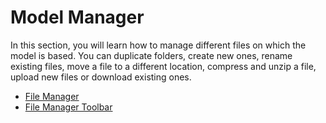 # Model Manager  
In this section, you will learn how to manage different files on which the model is based. You can duplicate folders, create new ones, rename existing files, move a file to a different location, compress and unzip a file, upload new files or download existing ones.

-   [File Manager](http://pyplan.com/PyCubeplan/2-Model%20Manager/File%20Manager/)
-   [File Manager Toolbar](http://pyplan.com/PyCubeplan/2-Model%20Manager/File%20Manager%20Toolbar/)
<!--stackedit_data:
eyJoaXN0b3J5IjpbLTE0NDQ2Mjg0MDcsLTM2OTc0ODQ0OV19
-->